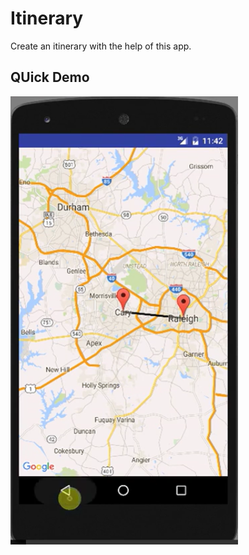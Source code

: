 # Itinerary

Create an itinerary with the help of this app.

## QUick Demo
[![ScreenShot](https://github.com/arnabsaha1011/mypackse/blob/master/Solution2/Itinerary/screenshots/version%201.0.png)](https://www.youtube.com/watch?v=SHVRV4NRiYY)
